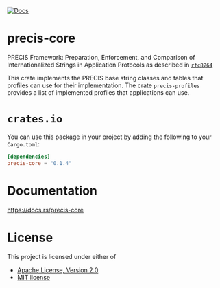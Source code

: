 [![Docs](https://docs.rs/precis-core/badge.svg)](https://docs.rs/precis-core)

# precis-core

PRECIS Framework: Preparation, Enforcement, and Comparison of
Internationalized Strings in Application Protocols as described in
[`rfc8264`](https://datatracker.ietf.org/doc/html/rfc8264)

This crate implements the PRECIS base string classes and tables
that profiles can use for their implementation. The crate `precis-profiles`
provides a list of implemented profiles that applications can use.

# `crates.io`

You can use this package in your project by adding the following
to your `Cargo.toml`:

```toml
[dependencies]
precis-core = "0.1.4"
```

# Documentation
https://docs.rs/precis-core

# License

This project is licensed under either of
* [Apache License, Version 2.0](https://www.apache.org/licenses/LICENSE-2.0)
* [MIT license](https://opensource.org/licenses/MIT)
